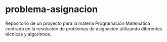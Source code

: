 # problema-asignacion
Repositorio de un proyecto para la materia Programación Matemática centrado en la resolución de problemas de asignación utilizando diferentes técnicas y algoritmos.
